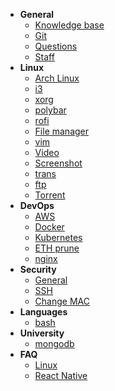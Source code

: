* **General**
  * [Knowledge base](knowledge/general/knowledge-base.md)
  * [Git](knowledge/general/git.md)
  * [Questions](knowledge/general/questions.md)
  * [Staff](knowledge/general/staff.md)
* **Linux**
  * [Arch Linux](knowledge/linux/arch-linux.md)
  * [i3](knowledge/linux/i3.md)
  * [xorg](knowledge/linux/xorg.md)
  * [polybar](knowledge/linux/polybar.md)
  * [rofi](knowledge/linux/rofi.md)
  * [File manager](knowledge/linux/file-manager.md)
  * [vim](knowledge/linux/vim.md)
  * [Video](knowledge/linux/video.md)
  * [Screenshot](knowledge/linux/screenshot.md)
  * [trans](knowledge/linux/trans.md)
  * [ftp](knowledge/linux/ftp.md)
  * [Torrent](knowledge/linux/torrent.md)
* **DevOps**
  * [AWS](knowledge/devops/aws.md)
  * [Docker](knowledge/devops/docker.md)
  * [Kubernetes](knowledge/devops/kubernetes.md)
  * [ETH prune](knowledge/devops/eth-prune.md)
  * [nginx](knowledge/devops/nginx.md)
* **Security** 
  * [General](knowledge/security/general.md)
  * [SSH](knowledge/security/ssh.md)
  * [Change MAC](knowledge/security/macchanger.md)
* **Languages**
  * [bash](knowledge/languages/bash.md)
* **University**
  * [mongodb](knowledge/university/mongodb.md)
* **FAQ**
  * [Linux](knowledge/faq/linux.md)
  * [React Native](knowledge/faq/react-native.md)
